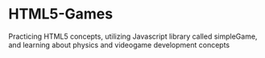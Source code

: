# HTML5-Games
Practicing HTML5 concepts, utilizing Javascript library called simpleGame, and learning about physics and videogame development concepts
